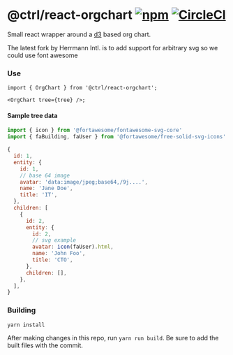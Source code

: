 # @ctrl/react-orgchart [![npm](https://badgen.net/npm/v/@ctrl/react-orgchart)](https://www.npmjs.com/package/@ctrl/react-orgchart) [![CircleCI](https://badgen.net/github/status/scttcper/react-orgchart)](https://circleci.com/gh/scttcper/react-orgchart)

Small react wrapper around a [d3](https://d3js.org/) based org chart.

The latest fork by Herrmann Intl. is to add support for arbitrary svg so we could use font awesome

### Use

```tsx
import { OrgChart } from '@ctrl/react-orgchart';

<OrgChart tree={tree} />;
```

#### Sample tree data

```js
import { icon } from '@fortawesome/fontawesome-svg-core'
import { faBuilding, faUser } from '@fortawesome/free-solid-svg-icons'

{
  id: 1,
  entity: {
    id: 1,
    // base 64 image
    avatar: 'data:image/jpeg;base64,/9j....',
    name: 'Jane Doe',
    title: 'IT',
  },
  children: [
    {
      id: 2,
      entity: {
        id: 2,
        // svg example
        avatar: icon(faUser).html,
        name: 'John Foo',
        title: 'CTO',
      },
      children: [],
    },
  ],
}
```

### Building

`yarn install`

After making changes in this repo, run `yarn run build`.  Be sure to add the built files with the commit.

